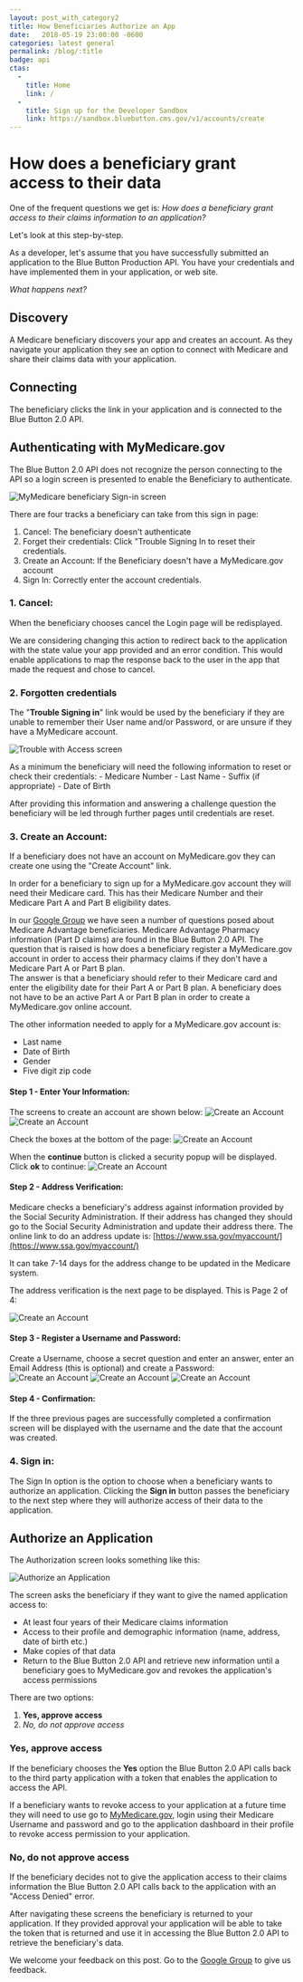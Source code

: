 ```yaml
---
layout: post_with_category2
title: How Beneficiaries Authorize an App
date:   2018-05-19 23:00:00 -0600
categories: latest general
permalink: /blog/:title
badge: api
ctas:
  - 
    title: Home
    link: /
  -
    title: Sign up for the Developer Sandbox
    link: https://sandbox.bluebutton.cms.gov/v1/accounts/create
---
```

# How does a beneficiary grant access to their data
One of the frequent questions we get is: *How does a beneficiary grant access to their claims information to an application?*

Let's look at this step-by-step.

As a developer, let's assume that you have successfully submitted an application to the Blue Button Production API. You have your credentials and have implemented them in your application, or web site.

*What happens next?*

## Discovery
A Medicare beneficiary discovers your app and creates an account. 
As they navigate your application they see an option to connect with Medicare and share 
their claims data with your application. 
 
## Connecting
The beneficiary clicks the link in your application and is connected to the Blue Button 2.0 API.

## Authenticating with MyMedicare.gov
The Blue Button 2.0 API does not recognize the person connecting to the API so a login screen is presented to enable the Beneficiary to authenticate.

![MyMedicare beneficiary Sign-in screen](/assets/img/blog/beneficiary_auth_screen.png)

There are four tracks a beneficiary can take from this sign in page:

1. Cancel: The beneficiary doesn't authenticate
2. Forget their credentials: Click "Trouble Signing In to reset their credentials.
3. Create an Account: If the Beneficiary doesn't have a MyMedicare.gov account
4. Sign In: Correctly enter the account credentials.

### 1. Cancel:
When the beneficiary chooses cancel the Login page will be redisplayed. 

We are considering changing this action to redirect back to the application with the state value your app provided and 
an error condition. This would enable applications to map the response back to the user in the app that made the request and chose to cancel.

### 2. Forgotten credentials
The "**Trouble Signing in**" link would be used by the beneficiary if they are unable to remember their User name and/or Password, or are unsure if they have a MyMedicare account.

![Trouble with Access screen](/assets/img/blog/beneficiary_trouble_screen.png)

As a minimum the beneficiary will need the following information to reset or check their credentials:
	- Medicare Number
	- Last Name
	- Suffix (if appropriate)
	- Date of Birth

After providing this information and answering a challenge question the beneficiary will be led through further pages until credentials are reset.

### 3. Create an Account:

If a beneficiary does not have an account on MyMedicare.gov they can create one using the "Create Account" link.

In order for a beneficiary to sign up for a MyMedicare.gov account they will need their Medicare card. 
This has their Medicare Number and their Medicare Part A and Part B eligibility dates.

In our [Google Group](https://groups.google.com/forum/#!forum/Developer-group-for-cms-blue-button-api) we have seen a 
number of questions posed about Medicare Advantage beneficiaries. Medicare Advantage Pharmacy information 
(Part D claims) are found in the Blue Button 2.0 API. The question that is raised is how does a beneficiary 
register a MyMedicare.gov account in order to access their pharmacy claims if they don't have a Medicare Part A or Part B plan.  
The answer is that a beneficiary should refer to their Medicare card and enter the eligibility date for their Part A
or Part B plan. A beneficiary does not have to be an active Part A or Part B plan in order to create a 
MyMedicare.gov online account.

The other information needed to apply for a MyMedicare.gov account is: 

- Last name
- Date of Birth
- Gender
- Five digit zip code

#### Step 1 - Enter Your Information: 
The screens to create an account are shown below:
![Create an Account](/assets/img/blog/beneficiary_registration_screen_1a.png)
![Create an Account](/assets/img/blog/beneficiary_registration_screen_1b.png)

Check the boxes at the bottom of the page:
![Create an Account](/assets/img/blog/beneficiary_registration_screen_1c.png)

When the **continue** button is clicked a security popup will be displayed. 
Click **ok** to continue:
![Create an Account](/assets/img/blog/beneficiary_registration_screen_1d.png)


#### Step 2 - Address Verification:
Medicare checks a beneficiary's address against information provided by the Social Security Administration. 
If their address has changed they should go to the Social Security Administration and update 
their address there. The online link to do an address update is: 
[https://www.ssa.gov/myaccount/](https://www.ssa.gov/myaccount/)

It can take 7-14 days for the address change to be updated in the Medicare system.

The address verification is the next page to be displayed. This is Page 2 of 4:

![Create an Account](/assets/img/blog/beneficiary_registration_screen_2a.png)

#### Step 3 - Register a Username and Password:

Create a Username, choose a secret question and enter an answer, enter 
an Email Address (this is optional) and create a Password:
![Create an Account](/assets/img/blog/beneficiary_registration_screen_3a.png)
![Create an Account](/assets/img/blog/beneficiary_registration_screen_3b.png)
![Create an Account](/assets/img/blog/beneficiary_registration_screen_3c.png)

#### Step 4 - Confirmation:

If the three previous pages are successfully completed a confirmation screen will be 
displayed with the username and the date that the account was created.

### 4. Sign in:

The Sign In option is the option to choose when a beneficiary wants to authorize an application. 
Clicking the **Sign in** button passes the beneficiary to the next step where they will authorize access of 
their data to the application.

## Authorize an Application

The Authorization screen looks something like this:

![Authorize an Application](/assets/img/blog/beneficiary_authorization_screen.png)

The screen asks the beneficiary if they want to give the named application access to:

- At least four years of their Medicare claims information
- Access to their profile and demographic information (name, address, date of birth etc.)
- Make copies of that data 
- Return to the Blue Button 2.0 API and retrieve new information until a beneficiary goes to MyMedicare.gov and revokes the application's access permissions

There are two options:

1. **Yes, approve access**
2. *No, do not approve access*

### Yes, approve access

If the beneficiary chooses the **Yes** option the Blue Button 2.0 API calls back to the third party application 
with a token that enables the application to access the API.

If a beneficiary wants to revoke access to your application at a future time they will need to use go to 
[MyMedicare.gov](https://mymedicare.gov), login using their Medicare Username and password and go to the 
application dashboard in their profile to revoke access permission to your application.

### No, do not approve access

If the beneficiary decides not to give the application access to their claims information the Blue Button 2.0 API calls back
to the application with an "Access Denied" error.

After navigating these screens the beneficiary is returned to your application. If they provided approval your application
will be able to take the token that is returned and use it in accessing the Blue Button 2.0 API to retrieve the 
beneficiary's data.

We welcome your feedback on this post. Go to the [Google Group](https://groups.google.com/forum/#!forum/Developer-group-for-cms-blue-button-api) 
to give us feedback. 
